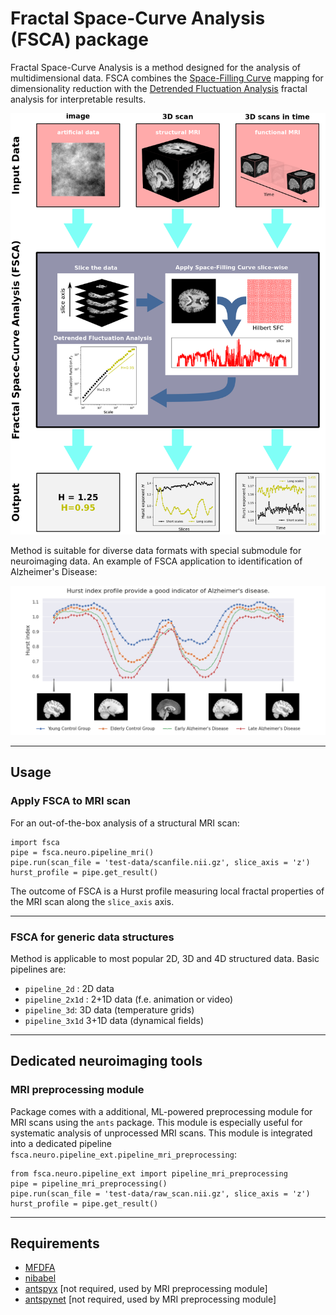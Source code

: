 # Fractal Space-Curve Analysis (FSCA) package


Fractal Space-Curve Analysis is a method designed for the analysis of multidimensional data. FSCA combines the [Space-Filling Curve](https://en.wikipedia.org/wiki/Space-filling_curve) mapping for dimensionality reduction with the [Detrended Fluctuation Analysis](https://www.sciencedirect.com/science/article/pii/S0378437102013833) fractal analysis for interpretable results.

![FSCA flowchart](imgs/flowchart.png)

Method is suitable for diverse data formats with special submodule for neuroimaging data. An example of FSCA application to identification of Alzheimer's Disease:

![Example: Alzheimers' disease](https://github.com/grelade/fractal-alzheimer/blob/master/dataplot.png)

----

## Usage

### Apply FSCA to MRI scan

For an out-of-the-box analysis of a structural MRI scan:
```
import fsca
pipe = fsca.neuro.pipeline_mri()
pipe.run(scan_file = 'test-data/scanfile.nii.gz', slice_axis = 'z')
hurst_profile = pipe.get_result()
```
The outcome of FSCA is a Hurst profile measuring local fractal properties of the MRI scan along the `slice_axis` axis.

----

### FSCA for generic data structures
Method is applicable to most popular 2D, 3D and 4D structured data. Basic pipelines are:

- `pipeline_2d` : 2D data
- `pipeline_2x1d` : 2+1D  data (f.e. animation or video)
- `pipeline_3d`: 3D data (temperature grids)
- `pipeline_3x1d` 3+1D data (dynamical fields)

----

## Dedicated neuroimaging tools

### MRI preprocessing module
Package comes with a additional, ML-powered preprocessing module for MRI scans using the `ants` package. This module is especially useful for systematic analysis of unprocessed MRI scans. This module is integrated into a dedicated pipeline `fsca.neuro.pipeline_ext.pipeline_mri_preprocessing`:
```
from fsca.neuro.pipeline_ext import pipeline_mri_preprocessing
pipe = pipeline_mri_preprocessing()
pipe.run(scan_file = 'test-data/raw_scan.nii.gz', slice_axis = 'z')
hurst_profile = pipe.get_result()
```

----

## Requirements

* [MFDFA](https://github.com/mlaib/MFDFA)
* [nibabel](https://github.com/nipy/nibabel)
* [antspyx](https://github.com/ANTsX/ANTsPy) [not required, used by MRI preprocessing module]
* [antspynet](https://github.com/ANTsX/ANTsPyNet) [not required, used by MRI preprocessing module]
